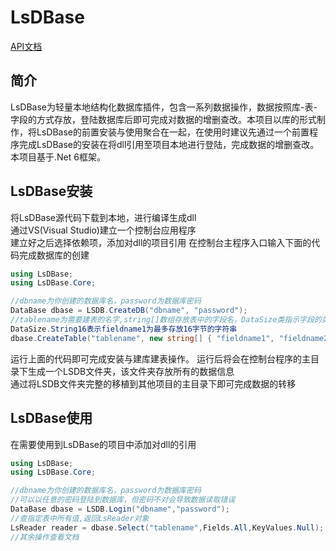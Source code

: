 # LsDBase
[API文档](/Docs/ClassList.md)
## 简介
LsDBase为轻量本地结构化数据库插件，包含一系列数据操作，数据按照库-表-字段的方式存放，登陆数据库后即可完成对数据的增删查改。本项目以库的形式制作，将LsDBase的前置安装与使用聚合在一起，在使用时建议先通过一个前置程序完成LsDBase的安装在将dll引用至项目本地进行登陆，完成数据的增删查改。本项目基于.Net 6框架。
## LsDBase安装
将LsDBase源代码下载到本地，进行编译生成dll  
通过VS(Visual Studio)建立一个控制台应用程序  
建立好之后选择依赖项，添加对dll的项目引用
在控制台主程序入口输入下面的代码完成数据库的创建  
```C#
using LsDBase;
using LsDBase.Core;

//dbname为你创建的数据库名，password为数据库密码
DataBase dbase = LSDB.CreateDB("dbname", "password");
//tablename为需要建表的名字,string[]数组存放表中的字段名，DataSize类指示字段的类型大小且与字段一一对应   
DataSize.String16表示fieldname1为最多存放16字节的字符串
dbase.CreateTable("tablename", new string[] { "fieldname1", "fieldname2" }, DataSize.String16, DataSize.Short);
```   
运行上面的代码即可完成安装与建库建表操作。 
运行后将会在控制台程序的主目录下生成一个LSDB文件夹，该文件夹存放所有的数据信息   
通过将LSDB文件夹完整的移植到其他项目的主目录下即可完成数据的转移
## LsDBase使用
在需要使用到LsDBase的项目中添加对dll的引用    
```C#
using LsDBase;
using LsDBase.Core;

//dbname为你创建的数据库名，password为数据库密码
//可以以任意的密码登陆到数据库，但密码不对会导致数据读取错误
DataBase dbase = LSDB.Login("dbname","password");
//查指定表中所有值,返回LsReader对象
LsReader reader = dbase.Select("tablename",Fields.All,KeyValues.Null);
//其余操作查看文档
```   
